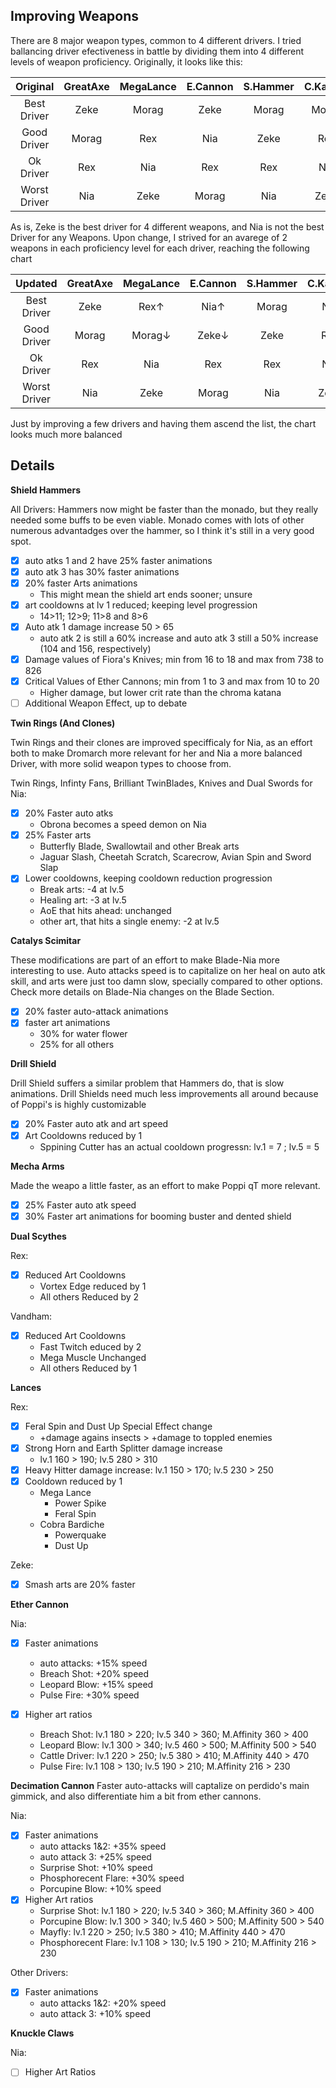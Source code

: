 ## Improving Weapons
There are 8 major weapon types, common to 4 different drivers. I tried ballancing driver efectiveness in battle by dividing them into 4 different levels of weapon proficiency. Originally, it looks like this:

| Original | GreatAxe | MegaLance | E.Cannon | S.Hammer | C.Katana | T.Rings | BitBall | K.Claws |
|:-:|:-:|:-:|:-:|:-:|:-:|:-:|:-:|:-:|
| Best Driver | Zeke | Morag | Zeke | Morag | Morag | Rex | Zeke | Zeke |
| Good Driver | Morag | Rex | Nia | Zeke | Rex | Morag | Nia | Nia |
| Ok Driver | Rex | Nia | Rex | Rex | Nia | Nia | Morag | Rex |
| Worst Driver | Nia | Zeke | Morag | Nia | Zeke | Zeke | Rex | Morag |

As is, Zeke is the best driver for 4 different weapons, and Nia is not the best Driver for any Weapons.
Upon change, I strived for an avarege of 2 weapons in each proficiency level for each driver, reaching the following chart

|    Updated   | GreatAxe | MegaLance | E.Cannon | S.Hammer | C.Katana | T.Rings | BitBall | K.Claws |
|:------------:|:--------:|:---------:|:--------:|:--------:|:--------:|:-------:|:-------:|:-------:|
|  Best Driver |   Zeke   |    Rex↑   |   Nia↑   |   Morag  |    Nia   |  Nia↑↑  |   Zeke  |   Nia↑  |
|  Good Driver |   Morag  |   Morag↓  |   Zeke↓  |   Zeke   |    Rex   |   Rex↓  |   Nia   |   Zeke  |
|   Ok Driver  |    Rex   |    Nia    |    Rex   |    Rex   |    Nia   |  Morag↓ |  Morag  |   Rex   |
| Worst Driver |    Nia   |    Zeke   |   Morag  |    Nia   |   Zeke   |   Zeke  |   Rex   |  Morag  |

Just by improving a few drivers and having them ascend the list, the chart looks much more balanced

## Details
**Shield Hammers**

All Drivers:
Hammers now might be faster than the monado, but they really needed some buffs to be even viable. Monado comes with lots of other numerous advantadges over the hammer, so I think it's still in a very good spot.
- [x] auto atks 1 and 2 have 25% faster animations
- [x] auto atk 3 has 30% faster animations
- [x] 20% faster Arts animations
  - This might mean the shield art ends sooner; unsure
- [x] art cooldowns at lv 1 reduced; keeping level progression
  - 14>11; 12>9; 11>8 and 8>6
- [x] Auto atk 1 damage increase 50 > 65
  - auto atk 2 is still a 60% increase and auto atk 3 still a 50% increase (104 and 156, respectively)
- [x] Damage values of Fiora's Knives; min from 16 to 18 and max from 738 to 826
- [x] Critical Values of  Ether Cannons; min from 1 to 3 and max from 10 to 20
  - Higher damage, but lower crit rate than the chroma katana
- [ ] Additional Weapon Effect, up to debate

**Twin Rings (And Clones)**

Twin Rings and their clones are improved specifficaly for Nia, as an effort both to make Dromarch more relevant for her and Nia a more balanced Driver, with more solid weapon types to choose from.

Twin Rings, Infinty Fans, Brilliant TwinBlades, Knives and Dual Swords for Nia:
- [x] 20% Faster auto atks
  - Obrona becomes a speed demon on Nia
- [x] 25% Faster arts
  - Butterfly Blade, Swallowtail and other Break arts
  - Jaguar Slash, Cheetah Scratch, Scarecrow, Avian Spin and Sword Slap
- [x] Lower cooldowns, keeping cooldown reduction progression
  - Break arts: -4 at lv.5
  - Healing art: -3 at lv.5
  - AoE that hits ahead: unchanged
  - other art, that hits a single enemy: -2 at lv.5

**Catalys Scimitar**

These modifications are part of an effort to make Blade-Nia more interesting to use. Auto attacks speed is to capitalize on her heal on auto atk skill, and arts were just too damn slow, specially compared to other options. Check more details on Blade-Nia changes on the Blade Section.
  - [x] 20% faster auto-attack animations
  - [x] faster art animations
    - 30% for water flower
    - 25% for all others  

**Drill Shield**

Drill Shield suffers a similar problem that Hammers do, that is slow animations. Drill Shields need much less improvements all around because of Poppi's is highly customizable
  - [x] 20% Faster auto atk and art speed
  - [x] Art Cooldowns reduced by 1
    - Sppining Cutter has an actual cooldown progressn: lv.1 = 7 ; lv.5 = 5

**Mecha Arms**

Made the weapo a little faster, as an effort to make Poppi qT more relevant.
- [x] 25% Faster auto atk speed
- [x] 30% Faster art animations for booming buster and dented shield 

**Dual Scythes** 

Rex:
- [x] Reduced Art Cooldowns
  - Vortex Edge reduced by 1
  - All others Reduced by 2

Vandham:
- [x] Reduced Art Cooldowns
  - Fast Twitch educed by 2
  - Mega Muscle Unchanged
  - All others Reduced by 1

**Lances**

Rex:
- [x] Feral Spin and Dust Up Special Effect change
  - +damage agains insects > +damage to toppled enemies
- [x] Strong Horn and Earth Splitter damage increase
  - lv.1 160 > 190; lv.5 280 > 310
- [x] Heavy Hitter damage increase: lv.1 150 > 170; lv.5 230 > 250
- [x] Cooldown reduced by 1
  - Mega Lance
    - Power Spike
    - Feral Spin
  - Cobra Bardiche
    - Powerquake
    - Dust Up

Zeke:
- [x] Smash arts are 20% faster

**Ether Cannon**

Nia:
- [x] Faster animations
  - auto attacks: +15% speed
  - Breach Shot: +20% speed
  - Leopard Blow: +15% speed
  - Pulse Fire: +30% speed

- [x] Higher art ratios
  - Breach Shot: lv.1 180 > 220; lv.5 340 > 360; M.Affinity 360 > 400
  - Leopard Blow:  lv.1 300 > 340; lv.5 460 > 500; M.Affinity 500 > 540
  - Cattle Driver: lv.1 220 > 250; lv.5 380 > 410; M.Affinity 440 > 470
  - Pulse Fire: lv.1 108 > 130; lv.5 190 > 210; M.Affinity 216 > 230

**Decimation Cannon**
Faster auto-attacks will captalize on perdido's main gimmick, and also differentiate him a bit from ether cannons.

Nia:
- [x] Faster animations
  - auto attacks 1&2: +35% speed
  - auto attack 3: +25% speed
  - Surprise Shot: +10% speed
  - Phosphorecent Flare: +30% speed
  - Porcupine Blow: +10% speed  
- [x] Higher Art ratios 
  - Surprise Shot: lv.1 180 > 220; lv.5 340 > 360; M.Affinity 360 > 400
  - Porcupine Blow:  lv.1 300 > 340; lv.5 460 > 500; M.Affinity 500 > 540
  - Mayfly: lv.1 220 > 250; lv.5 380 > 410; M.Affinity 440 > 470
  - Phosphorecent Flare: lv.1 108 > 130; lv.5 190 > 210; M.Affinity 216 > 230

Other Drivers:
- [x] Faster animations
  - auto attacks 1&2: +20% speed
  - auto attack 3: +10% speed

**Knuckle Claws**

Nia:
- [ ] Higher Art Ratios
